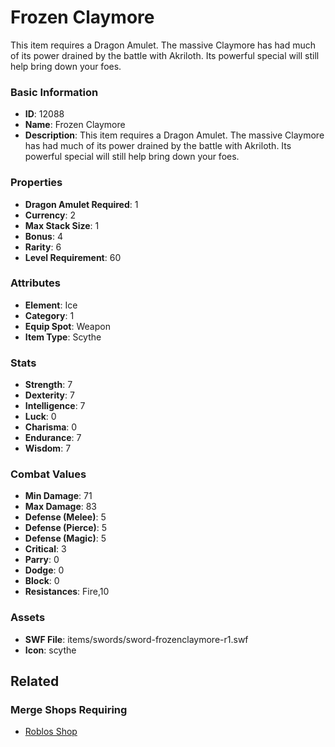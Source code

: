 # Frozen Claymore

This item requires a Dragon Amulet. The massive Claymore has had much of its power drained by the battle with Akriloth. Its powerful special will still help bring down your foes.

### Basic Information

- **ID**: 12088
- **Name**: Frozen Claymore
- **Description**: This item requires a Dragon Amulet. The massive Claymore has had much of its power drained by the battle with Akriloth. Its powerful special will still help bring down your foes.

### Properties

- **Dragon Amulet Required**: 1
- **Currency**: 2
- **Max Stack Size**: 1
- **Bonus**: 4
- **Rarity**: 6
- **Level Requirement**: 60

### Attributes

- **Element**: Ice
- **Category**: 1
- **Equip Spot**: Weapon
- **Item Type**: Scythe

### Stats

- **Strength**: 7
- **Dexterity**: 7
- **Intelligence**: 7
- **Luck**: 0
- **Charisma**: 0
- **Endurance**: 7
- **Wisdom**: 7

### Combat Values

- **Min Damage**: 71
- **Max Damage**: 83
- **Defense (Melee)**: 5
- **Defense (Pierce)**: 5
- **Defense (Magic)**: 5
- **Critical**: 3
- **Parry**: 0
- **Dodge**: 0
- **Block**: 0
- **Resistances**: Fire,10

### Assets

- **SWF File**: items/swords/sword-frozenclaymore-r1.swf
- **Icon**: scythe

## Related

### Merge Shops Requiring

- [Roblos Shop](../merge-shops/108-roblos-shop.md)

